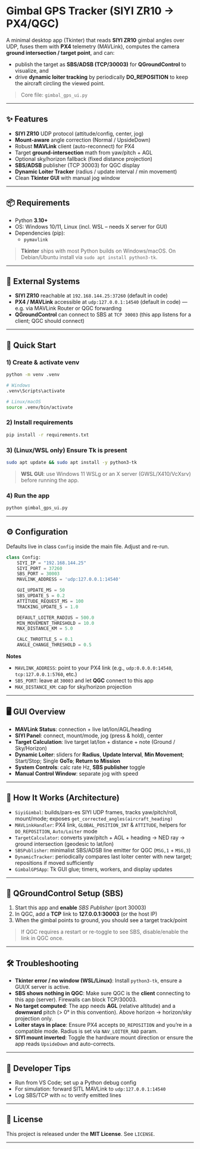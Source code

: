 # Gimbal GPS Tracker (SIYI ZR10 → PX4/QGC)

A minimal desktop app (Tkinter) that reads **SIYI ZR10** gimbal angles over UDP, fuses them with **PX4** telemetry (MAVLink), computes the camera **ground intersection / target point**, and can:

- publish the target as **SBS/ADSB (TCP/30003)** for **QGroundControl** to visualize, and
- drive **dynamic loiter tracking** by periodically **DO_REPOSITION** to keep the aircraft circling the viewed point.

> Core file: `gimbal_gps_ui.py`

---

## ✨ Features
- **SIYI ZR10** UDP protocol (attitude/config, center, jog)
- **Mount-aware** angle correction (Normal / UpsideDown)
- Robust **MAVLink** client (auto-reconnect) for PX4
- Target **ground-intersection** math from yaw/pitch + AGL
- Optional sky/horizon fallback (fixed distance projection)
- **SBS/ADSB** publisher (TCP 30003) for QGC display
- **Dynamic Loiter Tracker** (radius / update interval / min movement)
- Clean **Tkinter GUI** with manual jog window

---

## 📦 Requirements
- Python **3.10+**
- OS: Windows 10/11, Linux (incl. WSL – needs X server for GUI)
- Dependencies (pip):
  - `pymavlink`

> **Tkinter** ships with most Python builds on Windows/macOS. On Debian/Ubuntu install via `sudo apt install python3-tk`.

---

## 🔌 External Systems
- **SIYI ZR10** reachable at `192.168.144.25:37260` (default in code)
- **PX4 / MAVLink** accessible at `udp:127.0.0.1:14540` (default in code) — e.g. via MAVLink Router or QGC forwarding
- **QGroundControl** can connect to SBS at `TCP 30003` (this app listens for a client; QGC should connect)

---

## 🚀 Quick Start

### 1) Create & activate venv
```bash
python -m venv .venv

# Windows
.venv\Scripts\activate

# Linux/macOS
source .venv/bin/activate
```

### 2) Install requirements
```bash
pip install -r requirements.txt
```

### 3) (Linux/WSL only) Ensure Tk is present
```bash
sudo apt update && sudo apt install -y python3-tk
```
> **WSL GUI**: use Windows 11 WSLg or an X server (GWSL/X410/VcXsrv) before running the app.

### 4) Run the app
```bash
python gimbal_gps_ui.py
```

---

## ⚙️ Configuration
Defaults live in class `Config` inside the main file. Adjust and re-run.

```python
class Config:
    SIYI_IP = "192.168.144.25"
    SIYI_PORT = 37260
    SBS_PORT = 30003
    MAVLINK_ADDRESS = 'udp:127.0.0.1:14540'

    GUI_UPDATE_MS = 50
    SBS_UPDATE_S = 0.2
    ATTITUDE_REQUEST_MS = 100
    TRACKING_UPDATE_S = 1.0

    DEFAULT_LOITER_RADIUS = 500.0
    MIN_MOVEMENT_THRESHOLD = 10.0
    MAX_DISTANCE_KM = 5.0

    CALC_THROTTLE_S = 0.1
    ANGLE_CHANGE_THRESHOLD = 0.5
```

**Notes**
- `MAVLINK_ADDRESS`: point to your PX4 link (e.g., `udp:0.0.0.0:14540`, `tcp:127.0.0.1:5760`, etc.)
- `SBS_PORT`: leave at `30003` and let **QGC** connect to this app
- `MAX_DISTANCE_KM`: cap for sky/horizon projection

---

## 🖥️ GUI Overview
- **MAVLink Status**: connection + live lat/lon/AGL/heading
- **SIYI Panel**: connect, mount/mode, jog (press & hold), center
- **Target Calculation**: live target lat/lon + distance + note (Ground / Sky/Horizon)
- **Dynamic Loiter**: sliders for **Radius**, **Update Interval**, **Min Movement**; Start/Stop; Single **GoTo**; **Return to Mission**
- **System Controls**: calc rate Hz, **SBS publisher** toggle
- **Manual Control Window**: separate jog with speed

---

## 🧠 How It Works (Architecture)
- `SiyiGimbal`: builds/pars\-es SIYI UDP frames, tracks yaw/pitch/roll, mount/mode; exposes `get_corrected_angles(aircraft_heading)`
- `MAVLinkHandler`: PX4 link, `GLOBAL_POSITION_INT` & `ATTITUDE`, helpers for `DO_REPOSITION`, `Auto/Loiter` mode
- `TargetCalculator`: converts yaw/pitch + AGL + heading → NED ray → ground intersection (geodesic to lat/lon)
- `SBSPublisher`: minimalist SBS/ADSB line emitter for QGC (`MSG,1` + `MSG,3`)
- `DynamicTracker`: periodically compares last loiter center with new target; repositions if moved sufficiently
- `GimbalGPSApp`: Tk GUI glue; timers, workers, and display updates

---

## 🧭 QGroundControl Setup (SBS)
1. Start this app and **enable** *SBS Publisher* (port 30003)
2. In QGC, add a **TCP** link to **127.0.0.1:30003** (or the host IP)
3. When the gimbal points to ground, you should see a target track/point

> If QGC requires a restart or re-toggle to see SBS, disable/enable the link in QGC once.

---

## 🛠️ Troubleshooting
- **Tkinter error / no window (WSL/Linux)**: Install `python3-tk`, ensure a GUI/X server is active.
- **SBS shows nothing in QGC**: Make sure QGC is the **client** connecting to this app (server). Firewalls can block TCP/30003.
- **No target computed**: The app needs **AGL** (relative altitude) and a **downward** pitch (> 0° in this convention). Above horizon → horizon/sky projection only.
- **Loiter stays in place**: Ensure PX4 accepts `DO_REPOSITION` and you’re in a compatible mode. Radius is set via `NAV_LOITER_RAD` param.
- **SIYI mount inverted**: Toggle the hardware mount direction or ensure the app reads `UpsideDown` and auto-corrects.

---

## 🧪 Developer Tips
- Run from VS Code; set up a Python debug config
- For simulation: forward SITL MAVLink to `udp:127.0.0.1:14540`
- Log SBS/TCP with `nc` to verify emitted lines

---

## 📄 License
This project is released under the **MIT License**. See `LICENSE`.

---



